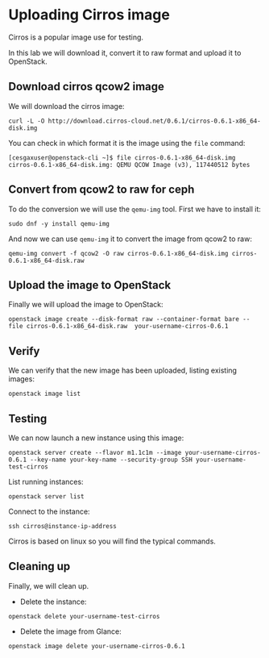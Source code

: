 # Uploading Cirros image
Cirros is a popular image use for testing.

In this lab we will download it, convert it to raw format and upload it to OpenStack.

## Download cirros qcow2 image
We will download the cirros image:
```
curl -L -O http://download.cirros-cloud.net/0.6.1/cirros-0.6.1-x86_64-disk.img
```

You can check in which format it is the image using the `file` command:
```
[cesgaxuser@openstack-cli ~]$ file cirros-0.6.1-x86_64-disk.img
cirros-0.6.1-x86_64-disk.img: QEMU QCOW Image (v3), 117440512 bytes
```

## Convert from qcow2 to raw for ceph
To do the conversion we will use the `qemu-img` tool. First we have to install it:
```
sudo dnf -y install qemu-img
```

And now we can use `qemu-img` it to convert the image from qcow2 to raw:
```
qemu-img convert -f qcow2 -O raw cirros-0.6.1-x86_64-disk.img cirros-0.6.1-x86_64-disk.raw
```

## Upload the image to OpenStack
Finally we will upload the image to OpenStack:
```
openstack image create --disk-format raw --container-format bare --file cirros-0.6.1-x86_64-disk.raw  your-username-cirros-0.6.1
```

## Verify
We can verify that the new image has been uploaded, listing existing images:
```
openstack image list
```

## Testing
We can now launch a new instance using this image:
```
openstack server create --flavor m1.1c1m --image your-username-cirros-0.6.1 --key-name your-key-name --security-group SSH your-username-test-cirros
```

List running instances:
```
openstack server list
```

Connect to the instance:
```
ssh cirros@instance-ip-address
```

Cirros is based on linux so you will find the typical commands.

## Cleaning up
Finally, we will clean up.

- Delete the instance:
```
openstack delete your-username-test-cirros
```
- Delete the image from Glance:
```
openstack image delete your-username-cirros-0.6.1
```

